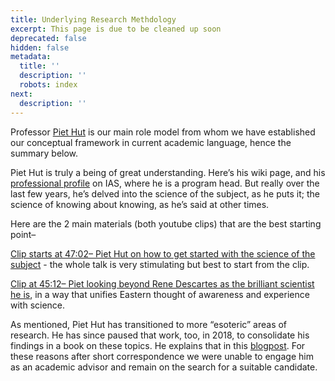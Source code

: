 ```yaml
---
title: Underlying Research Methdology
excerpt: This page is due to be cleaned up soon
deprecated: false
hidden: false
metadata:
  title: ''
  description: ''
  robots: index
next:
  description: ''
---
```

Professor [Piet Hut](https://en.wikipedia.org/wiki/Piet_Hut) is our main role model from whom we have established our conceptual framework in current academic language, hence the summary below.

Piet Hut is truly a being of great understanding. Here’s his wiki page, and his [professional profile](https://www.ias.edu/ids/piet) on IAS, where he is a program head. But really over the last few years, he’s delved into the science of the subject, as he puts it; the science of knowing about knowing, as he’s said at other times.

Here are the 2 main materials (both youtube clips) that are the best starting point–

[Clip starts at 47:02– Piet Hut on how to get started with the science of the subject](https://youtu.be/vhCqTbqCqx0?t=2822) - the whole talk is very stimulating but best to start from the clip.

[Clip at 45:12– Piet looking beyond Rene Descartes as the brilliant scientist he is](https://www.youtube.com/watch?v=MWhqZApm2qA&t=2712s), in a way that unifies Eastern thought of awareness and experience with science.

As mentioned, Piet Hut has transitioned to more “esoteric” areas of research. He has since paused that work, too, in 2018, to consolidate his findings in a book on these topics. He explains that in this [blogpost](https://www.yhousenyc.org/yhouse-blog/all-posts/2018-4-23/science-cognition-and-contemplation-a-book-project). For these reasons after short correspondence we were unable to engage him as an academic advisor and remain on the search for a suitable candidate.
